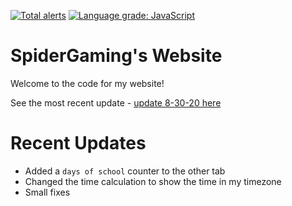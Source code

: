 [![Total alerts](https://img.shields.io/lgtm/alerts/g/SpiderGamin/SpiderGamin.github.io.svg?logo=lgtm&logoWidth=18)](https://lgtm.com/projects/g/SpiderGamin/SpiderGamin.github.io/alerts/)
[![Language grade: JavaScript](https://img.shields.io/lgtm/grade/javascript/g/SpiderGamin/SpiderGamin.github.io.svg?logo=lgtm&logoWidth=18)](https://lgtm.com/projects/g/SpiderGamin/SpiderGamin.github.io/context:javascript)

# SpiderGaming's Website
Welcome to the code for my website!

See the most recent update - [update 8-30-20 here](https://spidergamin.github.io?l=site-8-30-20)

# Recent Updates
- Added a `days of school` counter to the other tab
- Changed the time calculation to show the time in my timezone
- Small fixes